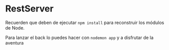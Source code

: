 # RestServer

Recuerden que deben de ejecutar ```npm install``` para reconstruir los módulos de Node.

Para lanzar el back lo puedes hacer con ```nodemon app``` y a disfrutar de la aventura
